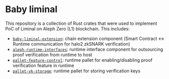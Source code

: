 # Baby liminal

This repository is a collection of Rust crates that were used to implement PoC of Liminal on Aleph Zero (L1) blockchain.
This includes:
- [`baby-liminal-extension`](./baby-liminal-extension): chain extension component (Smart Contract <-> Runtime communication for halo2 zkSNARK verification)
- [`aleph-runtime-interfaces`](./runtime-interfaces): runtime interface component for outsourcing proof verification from runtime to host
- [`pallet-feature-control`](./pallets/feature-control): runtime pallet for enabling/disabling proof verification feature in runtime
- [`pallet-vk-storage`](./pallets/vk-storage): runtime pallet for storing verification keys

